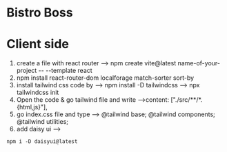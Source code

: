 # Bistro Boss

# Client side

1. create a file with react router —> npm create vite@latest name-of-your-project -- --template react
2. npm install  react-router-dom localforage match-sorter sort-by
3. install tailwind css code by —> npm install -D tailwindcss  —> npx tailwindcss init
4. Open the code & go tailwind file and write —>content: ["./src/**/*.{html,js}"],
5. go index.css file and type —> @tailwind base;
@tailwind components;
@tailwind utilities;
6. add daisy ui —> 

`npm i -D daisyui@latest`
